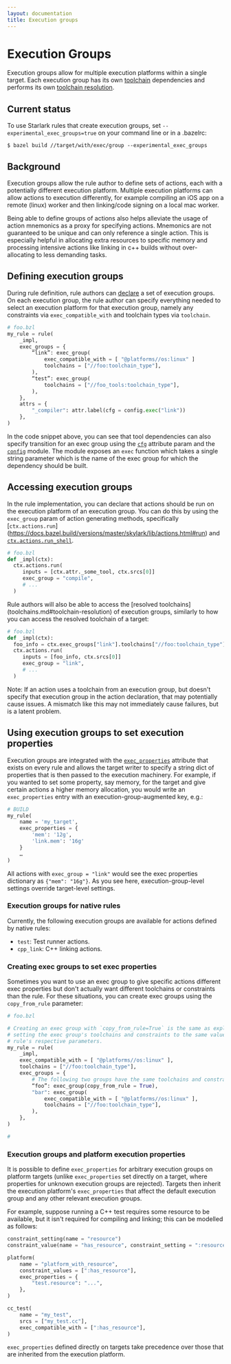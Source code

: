```yaml
---
layout: documentation
title: Execution groups
---
```


# Execution Groups


Execution groups allow for multiple execution platforms within a single target.
Each execution group has its own [toolchain](toolchains.md) dependencies and
performs its own [toolchain resolution](toolchains.md#toolchain-resolution).

## Current status
To use Starlark rules that create execution groups, set
`--experimental_exec_groups=true` on your command line or in a .bazelrc:

```shell
$ bazel build //target/with/exec/group --experimental_exec_groups
```

## Background

Execution groups allow the rule author to define sets of actions, each with a
potentially different execution platform. Multiple execution platforms can allow
actions to execution differently, for example compiling an iOS app on a remote
(linux) worker and then linking/code signing on a local mac worker.

Being able to define groups of actions also helps alleviate the usage of action
mnemonics as a proxy for specifying actions. Mnemonics are not guaranteed to be
unique and can only reference a single action. This is especially helpful in
allocating extra resources to specific memory and processing intensive actions
like linking in c++ builds without over-allocating to less demanding tasks.

## Defining execution groups

During rule definition, rule authors can
[declare](https://docs.bazel.build/versions/master/skylark/lib/globals.html#exec_group)
a set of execution groups. On each execution group, the rule author can specify
everything needed to select an execution platform for that execution group,
namely any constraints via `exec_compatible_with` and toolchain types via
`toolchain`.

```python
# foo.bzl
my_rule = rule(
    _impl,
    exec_groups = {
        “link”: exec_group(
            exec_compatible_with = [ "@platforms//os:linux" ]
            toolchains = ["//foo:toolchain_type"],
        ),
        “test”: exec_group(
            toolchains = ["//foo_tools:toolchain_type"],
        ),
    },
    attrs = {
        "_compiler": attr.label(cfg = config.exec("link"))
    },
)
```

In the code snippet above, you can see that tool dependencies can also specify
transition for an exec group using the
[`cfg`](https://docs.bazel.build/versions/master/skylark/lib/attr.html#label)
attribute param and the
[`config`](https://docs.bazel.build/versions/master/skylark/lib/config.html)
module. The module exposes an `exec` function which takes a single string
parameter which is the name of the exec group for which the dependency should be
built.

## Accessing execution groups

In the rule implementation, you can declare that actions should be run on the
execution platform of an execution group. You can do this by using the `exec_group`
param of action generating methods, specifically [`ctx.actions.run`]
(https://docs.bazel.build/versions/master/skylark/lib/actions.html#run) and
[`ctx.actions.run_shell`](https://docs.bazel.build/versions/master/skylark/lib/actions.html#run_shell).

```python
# foo.bzl
def _impl(ctx):
  ctx.actions.run(
     inputs = [ctx.attr._some_tool, ctx.srcs[0]]
     exec_group = "compile",
     # ...
  )
```

Rule authors will also be able to access the [resolved toolchains]
(toolchains.md#toolchain-resolution) of execution groups, similarly to how you
can access the resolved toolchain of a target:

```python
# foo.bzl
def _impl(ctx):
  foo_info = ctx.exec_groups["link"].toolchains["//foo:toolchain_type"].fooinfo
  ctx.actions.run(
     inputs = [foo_info, ctx.srcs[0]]
     exec_group = "link",
     # ...
  )
```

Note: If an action uses a toolchain from an execution group, but doesn't specify
that execution group in the action declaration, that may potentially cause
issues. A mismatch like this may not immediately cause failures, but is a latent
problem.

## Using execution groups to set execution properties

Execution groups are integrated with the
[`exec_properties`](be/common-definitions.html#common-attributes)
attribute that exists on every rule and allows the target writer to specify a
string dict of properties that is then passed to the execution machinery. For
example, if you wanted to set some property, say memory, for the target and give
certain actions a higher memory allocation, you would write an `exec_properties`
entry with an execution-group-augmented key, e.g.:

```python
# BUILD
my_rule(
    name = 'my_target',
    exec_properties = {
        'mem': '12g',
        'link.mem': '16g'
    }
    …
)
```

All actions with `exec_group = "link"` would see the exec properties
dictionary as `{"mem": "16g"}`. As you see here, execution-group-level
settings override target-level settings.

### Execution groups for native rules

Currently, the following execution groups are available for actions defined by
native rules:

* `test`: Test runner actions.
* `cpp_link`: C++ linking actions.

### Creating exec groups to set exec properties

Sometimes you want to use an exec group to give specific actions different exec
properties but don't actually want different toolchains or constraints than the
rule. For these situations, you can create exec groups using the `copy_from_rule`
parameter:

```python
# foo.bzl

# Creating an exec group with `copy_from_rule=True` is the same as explicitly
# setting the exec group's toolchains and constraints to the same values as the
# rule's respective parameters.
my_rule = rule(
    _impl,
    exec_compatible_with = [ "@platforms//os:linux" ],
    toolchains = ["//foo:toolchain_type"],
    exec_groups = {
        # The following two groups have the same toolchains and constraints:
        “foo”: exec_group(copy_from_rule = True),
        "bar": exec_group(
            exec_compatible_with = [ "@platforms//os:linux" ],
            toolchains = ["//foo:toolchain_type"],
        ),
    },
)

#
```

### Execution groups and platform execution properties

It is possible to define `exec_properties` for arbitrary execution groups on
platform targets (unlike `exec_properties` set directly on a target, where
properties for unknown execution groups are rejected). Targets then inherit the
execution platform's `exec_properties` that affect the default execution group
and any other relevant execution groups.

For example, suppose running a C++ test requires some resource to be available,
but it isn't required for compiling and linking; this can be modelled as
follows:

```python
constraint_setting(name = "resource")
constraint_value(name = "has_resource", constraint_setting = ":resource")

platform(
    name = "platform_with_resource",
    constraint_values = [":has_resource"],
    exec_properties = {
        "test.resource": "...",
    },
)

cc_test(
    name = "my_test",
    srcs = ["my_test.cc"],
    exec_compatible_with = [":has_resource"],
)
```

`exec_properties` defined directly on targets take precedence over those that
are inherited from the execution platform.
